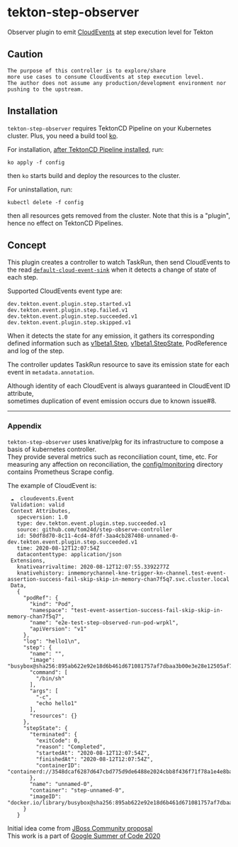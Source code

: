 # tekton-step-observer  
Observer plugin to emit [CloudEvents](https://cloudevents.io/) at step execution level for Tekton  

## Caution
```
The purpose of this controller is to explore/share  
more use cases to consume CloudEvents at step execution level.
The author does not assume any production/development environment nor pushing to the upstream.
```

## Installation
`tekton-step-observer` requires TektonCD Pipeline on your Kubernetes cluster.
Plus, you need a build tool [ko](https://github.com/google/ko).

For installation, [after TektonCD Pipeline installed](https://tekton.dev/docs/getting-started/), run:
```shell script
ko apply -f config
```
then `ko` starts build and deploy the resources to the cluster.

For uninstallation, run:
```shell script
kubectl delete -f config
```
then all resources gets removed from the cluster.
Note that this is a "plugin", hence no effect on TektonCD Pipelines.


## Concept  

This plugin creates a controller to watch TaskRun, 
then send CloudEvents to the read [`default-cloud-event-sink`](https://github.com/tektoncd/pipeline/blob/50ed02b4c2b96656355548acea878a0d20e89750/config/config-defaults.yaml#L59) 
when it detects a change of state of each step.  

Supported CloudEvents event type are:
```
dev.tekton.event.plugin.step.started.v1  
dev.tekton.event.plugin.step.failed.v1
dev.tekton.event.plugin.step.succeeded.v1
dev.tekton.event.plugin.step.skipped.v1
```

When it detects the state for any emission, it gathers its corresponding defined information such as 
[v1beta1.Step](https://github.com/tektoncd/pipeline/blob/50ed02b4c2b96656355548acea878a0d20e89750/pkg/apis/pipeline/v1beta1/task_types.go#L119), 
[v1beta1.StepState](https://github.com/tektoncd/pipeline/blob/50ed02b4c2b96656355548acea878a0d20e89750/pkg/apis/pipeline/v1beta1/taskrun_types.go#L258), 
PodReference and 
log of the step. 

The controller updates TaskRun resource to save its emission state for each event in `metadata.annotation`.  

Although identity of each CloudEvent is always guaranteed in CloudEvent ID attribute,  
sometimes duplication of event emission occurs due to known issue#8.


---

### Appendix
`tekton-step-observer` uses knative/pkg for its infrastructure to compose a basis of kubernetes controller.  
They provide several metrics such as reconciliation count, time, etc.
For measuring any affection on reconciliation, the [config/monitoring](./config/monitoring) directory contains Prometheus Scrape config.


The example of CloudEvent is:
```
 ☁️  cloudevents.Event
 Validation: valid
 Context Attributes,
   specversion: 1.0
   type: dev.tekton.event.plugin.step.succeeded.v1
   source: github.com/tom24d/step-observe-controller
   id: 50df8d70-8c11-4cd4-8fdf-3aa4cb287408-unnamed-0-dev.tekton.event.plugin.step.succeeded.v1
   time: 2020-08-12T12:07:54Z
   datacontenttype: application/json
 Extensions,
   knativearrivaltime: 2020-08-12T12:07:55.3392277Z
   knativehistory: inmemorychannel-kne-trigger-kn-channel.test-event-assertion-success-fail-skip-skip-in-memory-chan7f5q7.svc.cluster.local
 Data,
   {
     "podRef": {
       "kind": "Pod",
       "namespace": "test-event-assertion-success-fail-skip-skip-in-memory-chan7f5q7",
       "name": "e2e-test-step-observed-run-pod-wrpkl",
       "apiVersion": "v1"
     },
     "log": "hello1\n",
     "step": {
       "name": "",
       "image": "busybox@sha256:895ab622e92e18d6b461d671081757af7dbaa3b00e3e28e12505af7817f73649",
       "command": [
         "/bin/sh"
       ],
       "args": [
         "-c",
         "echo hello1"
       ],
       "resources": {}
     },
     "stepState": {
       "terminated": {
         "exitCode": 0,
         "reason": "Completed",
         "startedAt": "2020-08-12T12:07:54Z",
         "finishedAt": "2020-08-12T12:07:54Z",
         "containerID": "containerd://3548dcaf6287d647cbd775d9de6488e2024cbb8f436f71f78a1e4e8bab0eece5"
       },
       "name": "unnamed-0",
       "container": "step-unnamed-0",
       "imageID": "docker.io/library/busybox@sha256:895ab622e92e18d6b461d671081757af7dbaa3b00e3e28e12505af7817f73649"
     }
   }
```

Initial idea come from [JBoss Community proposal](https://docs.jboss.org/display/GSOC/Google+Summer+of+Code+2020+ideas#GoogleSummerofCode2020ideas-Knative-Eventsourcesforcontainerregistries,pipelinesandbuilds)  
This work is a part of [Google Summer of Code 2020](https://summerofcode.withgoogle.com/projects/#5186775800086528)  